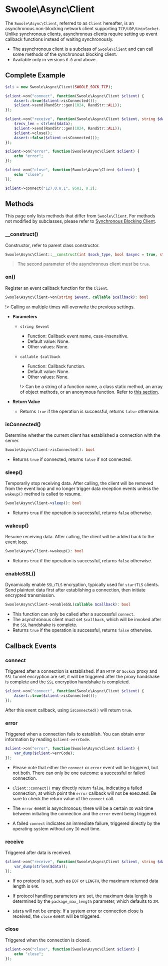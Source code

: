 # Swoole\Async\Client

The `Swoole\Async\Client`, referred to as `Client` hereafter, is an asynchronous non-blocking network client supporting `TCP/UDP/UnixSocket`. Unlike synchronous clients, asynchronous clients require setting up event callback functions instead of waiting synchronously.

- The asynchronous client is a subclass of `Swoole\Client` and can call some methods of the synchronous blocking client.
- Available only in versions `6.0` and above.

## Complete Example

```php
$cli = new Swoole\Async\Client(SWOOLE_SOCK_TCP);

$client->on("connect", function(Swoole\Async\Client $client) {
    Assert::true($client->isConnected());
    $client->send(RandStr::gen(1024, RandStr::ALL));
});

$client->on("receive", function(Swoole\Async\Client $client, string $data){
    $recv_len = strlen($data);
    $client->send(RandStr::gen(1024, RandStr::ALL));
    $client->close();
    Assert::false($client->isConnected());
});

$client->on("error", function(Swoole\Async\Client $client) {
    echo "error";
});

$client->on("close", function(Swoole\Async\Client $client) {
    echo "close";
});

$client->connect("127.0.0.1", 9501, 0.2);
```

## Methods

This page only lists methods that differ from `Swoole\Client`. For methods not modified by subclasses, please refer to [Synchronous Blocking Client](client.md).

### __construct()

Constructor, refer to parent class constructor.

```php
Swoole\Async\Client::__construct(int $sock_type, bool $async = true, string $key);
```

> The second parameter of the asynchronous client must be `true`.

### on()

Register an event callback function for the `Client`.

```php
Swoole\Async\Client->on(string $event, callable $callback): bool
```

!> Calling `on` multiple times will overwrite the previous settings.

  * **Parameters**

    * `string $event`

      * Function: Callback event name, case-insensitive.
      * Default value: None.
      * Other values: None.

    * `callable $callback`

      * Function: Callback function.
      * Default value: None.
      * Other values: None.

      !> Can be a string of a function name, a class static method, an array of object methods, or an anonymous function. Refer to [this section](/learn?id=several_ways_to_set_callbacks).
  
  * **Return Value**

    * Returns `true` if the operation is successful, returns `false` otherwise.

### isConnected()
Determine whether the current client has established a connection with the server.

```php
Swoole\Async\Client->isConnected(): bool
```

* Returns `true` if connected, returns `false` if not connected.

### sleep()
Temporarily stop receiving data. After calling, the client will be removed from the event loop and no longer trigger data reception events unless the `wakeup()` method is called to resume.

```php
Swoole\Async\Client->sleep(): bool
```

* Returns `true` if the operation is successful, returns `false` otherwise.

### wakeup()
Resume receiving data. After calling, the client will be added back to the event loop.

```php
Swoole\Async\Client->wakeup(): bool
```

* Returns `true` if the operation is successful, returns `false` otherwise.

### enableSSL()
Dynamically enable `SSL/TLS` encryption, typically used for `startTLS` clients. Send plaintext data first after establishing a connection, then initiate encrypted transmission.

```php
Swoole\Async\Client->enableSSL(callable $callback): bool
```

* This function can only be called after a successful `connect`.
* The asynchronous client must set `$callback`, which will be invoked after the `SSL` handshake is complete.
* Returns `true` if the operation is successful, returns `false` otherwise.

## Callback Events

### connect
Triggered after a connection is established. If an `HTTP` or `Socks5` proxy and `SSL` tunnel encryption are set, it will be triggered after the proxy handshake is complete and the `SSL` encryption handshake is completed.

```php
$client->on("connect", function(Swoole\Async\Client $client) {
    Assert::true($client->isConnected());    
});
```

After this event callback, using `isConnected()` will return `true`.

### error
Triggered when a connection fails to establish. You can obtain error information by reading `$client->errCode`.
```php
$client->on("error", function(Swoole\Async\Client $client) {
    var_dump($client->errCode);  
});
```

- Please note that either the `connect` or `error` event will be triggered, but not both. There can only be one outcome: a successful or failed connection.

- `Client::connect()` may directly return `false`, indicating a failed connection, at which point the `error` callback will not be executed. Be sure to check the return value of the `connect` call.

- The `error` event is asynchronous; there will be a certain `IO` wait time between initiating the connection and the `error` event being triggered.
- A failed `connect` indicates an immediate failure, triggered directly by the operating system without any `IO` wait time.

### receive
Triggered after data is received.

```php
$client->on("receive", function(Swoole\Async\Client $client, string $data){
    var_dump(strlen($data));
});
```

- If no protocol is set, such as `EOF` or `LENGTH`, the maximum returned data length is `64K`.

- If protocol handling parameters are set, the maximum data length is determined by the `package_max_length` parameter, which defaults to `2M`.
- `$data` will not be empty. If a system error or connection close is received, the `close` event will be triggered.

### close
Triggered when the connection is closed.

```php
$client->on("close", function(Swoole\Async\Client $client) {
    echo "close";
});
```
